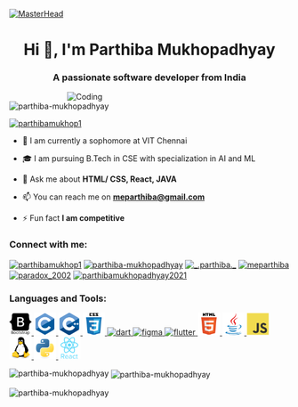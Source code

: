 [![MasterHead](https://theacemakers.com/wp-content/uploads/2020/05/website-clipart-internet-gif-18.gif)](https://Parthiba-Mukhopadhyay.io)

<h1 align="center">Hi 👋, I'm Parthiba Mukhopadhyay</h1>
<h3 align="center">A passionate software developer from India</h3>
<img align="right" alt="Coding" width="400" src="https://cdn.dribbble.com/users/2131993/screenshots/4948736/thoughtworks-gif_dribbble.gif">
<p align="left"> <img src="https://komarev.com/ghpvc/?username=parthiba-mukhopadhyay&label=Profile%20views&color=0e75b6&style=flat" alt="parthiba-mukhopadhyay" /> </p>

<p align="left"> <a href="https://twitter.com/parthibamukhop1" target="blank"><img src="https://img.shields.io/twitter/follow/parthibamukhop1?logo=twitter&style=for-the-badge" alt="parthibamukhop1" /></a> </p>

- 🏫 I am currently a sophomore at VIT Chennai 

- 🎓 I am pursuing B.Tech in CSE with specialization in AI and ML

- 💬 Ask me about **HTML/ CSS, React, JAVA**

- 📫 You can reach me on **meparthiba@gmail.com**

- ⚡ Fun fact **I am competitive**

<h3 align="left">Connect with me:</h3>
<p align="left">
<a href="https://twitter.com/parthibamukhop1" target="blank"><img align="center" src="https://raw.githubusercontent.com/rahuldkjain/github-profile-readme-generator/master/src/images/icons/Social/twitter.svg" alt="parthibamukhop1" height="30" width="40" /></a>
<a href="https://linkedin.com/in/parthiba-mukhopadhyay" target="blank"><img align="center" src="https://raw.githubusercontent.com/rahuldkjain/github-profile-readme-generator/master/src/images/icons/Social/linked-in-alt.svg" alt="parthiba-mukhopadhyay" height="30" width="40" /></a>
<a href="https://instagram.com/_.parthiba._" target="blank"><img align="center" src="https://raw.githubusercontent.com/rahuldkjain/github-profile-readme-generator/master/src/images/icons/Social/instagram.svg" alt="_.parthiba._" height="30" width="40" /></a>
<a href="https://www.hackerrank.com/meparthiba" target="blank"><img align="center" src="https://raw.githubusercontent.com/rahuldkjain/github-profile-readme-generator/master/src/images/icons/Social/hackerrank.svg" alt="meparthiba" height="30" width="40" /></a>
<a href="https://www.leetcode.com/paradox_2002" target="blank"><img align="center" src="https://raw.githubusercontent.com/rahuldkjain/github-profile-readme-generator/master/src/images/icons/Social/leet-code.svg" alt="paradox_2002" height="30" width="40" /></a>
<a href="https://auth.geeksforgeeks.org/user/parthibamukhopadhyay2021" target="blank"><img align="center" src="https://raw.githubusercontent.com/rahuldkjain/github-profile-readme-generator/master/src/images/icons/Social/geeks-for-geeks.svg" alt="parthibamukhopadhyay2021" height="30" width="40" /></a>
</p>

<h3 align="left">Languages and Tools:</h3>
<p align="left"> <a href="https://getbootstrap.com" target="_blank" rel="noreferrer"> <img src="https://raw.githubusercontent.com/devicons/devicon/master/icons/bootstrap/bootstrap-plain-wordmark.svg" alt="bootstrap" width="40" height="40"/> </a> <a href="https://www.cprogramming.com/" target="_blank" rel="noreferrer"> <img src="https://raw.githubusercontent.com/devicons/devicon/master/icons/c/c-original.svg" alt="c" width="40" height="40"/> </a> <a href="https://www.w3schools.com/cpp/" target="_blank" rel="noreferrer"> <img src="https://raw.githubusercontent.com/devicons/devicon/master/icons/cplusplus/cplusplus-original.svg" alt="cplusplus" width="40" height="40"/> </a> <a href="https://www.w3schools.com/css/" target="_blank" rel="noreferrer"> <img src="https://raw.githubusercontent.com/devicons/devicon/master/icons/css3/css3-original-wordmark.svg" alt="css3" width="40" height="40"/> </a> <a href="https://dart.dev" target="_blank" rel="noreferrer"> <img src="https://www.vectorlogo.zone/logos/dartlang/dartlang-icon.svg" alt="dart" width="40" height="40"/> </a> <a href="https://www.figma.com/" target="_blank" rel="noreferrer"> <img src="https://www.vectorlogo.zone/logos/figma/figma-icon.svg" alt="figma" width="40" height="40"/> </a> <a href="https://flutter.dev" target="_blank" rel="noreferrer"> <img src="https://www.vectorlogo.zone/logos/flutterio/flutterio-icon.svg" alt="flutter" width="40" height="40"/> </a> <a href="https://www.w3.org/html/" target="_blank" rel="noreferrer"> <img src="https://raw.githubusercontent.com/devicons/devicon/master/icons/html5/html5-original-wordmark.svg" alt="html5" width="40" height="40"/> </a> <a href="https://www.java.com" target="_blank" rel="noreferrer"> <img src="https://raw.githubusercontent.com/devicons/devicon/master/icons/java/java-original.svg" alt="java" width="40" height="40"/> </a> <a href="https://developer.mozilla.org/en-US/docs/Web/JavaScript" target="_blank" rel="noreferrer"> <img src="https://raw.githubusercontent.com/devicons/devicon/master/icons/javascript/javascript-original.svg" alt="javascript" width="40" height="40"/> </a> <a href="https://www.linux.org/" target="_blank" rel="noreferrer"> <img src="https://raw.githubusercontent.com/devicons/devicon/master/icons/linux/linux-original.svg" alt="linux" width="40" height="40"/> </a> <a href="https://www.python.org" target="_blank" rel="noreferrer"> <img src="https://raw.githubusercontent.com/devicons/devicon/master/icons/python/python-original.svg" alt="python" width="40" height="40"/> </a> <a href="https://reactjs.org/" target="_blank" rel="noreferrer"> <img src="https://raw.githubusercontent.com/devicons/devicon/master/icons/react/react-original-wordmark.svg" alt="react" width="40" height="40"/> </a> </p>

<p><img align="left" src="https://github-readme-stats.vercel.app/api/top-langs?username=parthiba-mukhopadhyay&show_icons=true&locale=en&layout=compact" alt="parthiba-mukhopadhyay" /></p>

<p>&nbsp;<img align="center" src="https://github-readme-stats.vercel.app/api?username=parthiba-mukhopadhyay&show_icons=true&locale=en" alt="parthiba-mukhopadhyay" /></p>

<p><img align="center" src="https://github-readme-streak-stats.herokuapp.com/?user=parthiba-mukhopadhyay&" alt="parthiba-mukhopadhyay" /></p>
